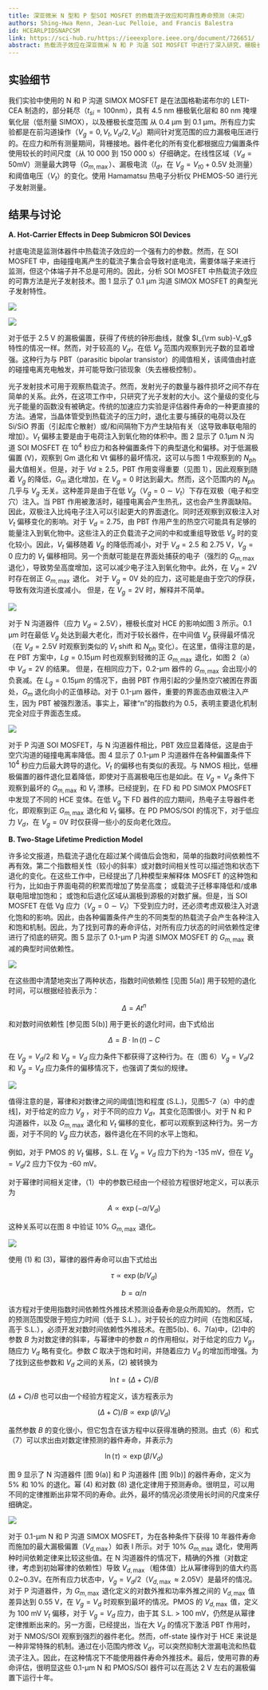 ```yaml
---
title: 深亚微米 N 型和 P 型SOI MOSFET 的热载流子效应和可靠性寿命预测（未完）
authors: Shing-Hwa Renn, Jean-Luc Pelloie, and Francis Balestra
id: HCEARLPIDSNAPCSM
link: https://sci-hub.ru/https://ieeexplore.ieee.org/document/726651/
abstract: 热载流子效应在深亚微米 N 和 P 沟道 SOI MOSFET 中进行了深入研究，栅极长度范围从 0.4 μm 到 0.1 μm。
---
```


## 实验细节

我们实验中使用的 N 和 P 沟道 SIMOX MOSFET 是在法国格勒诺布尔的 LETI-CEA 制造的，部分耗尽（$t_{si}=100$nm），具有 4.5 nm 栅极氧化层和 80 nm 掩埋氧化层（低剂量 SIMOX），以及栅极长度范围 从 0.4 μm 到 0.1 μm。所有应力实验都是在前沟道操作（$V_g=0,V_t,V_d/2,V_d$）期间针对宽范围的应力漏极电压进行的。在应力和所有测量期间，背栅接地。器件老化的所有变化都根据应力偏置条件使用较长的时间尺度（从 10 000 到 150 000 s）仔细确定。在线性区域（$V_d=50$mV）测量最大跨导（$G_{m,\max}$）、漏极电流（$I_d$，在 $V_g=V_{t0}+0.5$V 处测量）和阈值电压（$V_t$）的变化。使用 Hamamatsu 热电子分析仪 PHEMOS-50 进行光子发射测量。


## 结果与讨论

**A. Hot-Carrier Effects in Deep Submicron SOI Devices**

衬底电流是监测体器件中热载流子效应的一个强有力的参数。然而，在 SOI MOSFET 中，由碰撞电离产生的载流子集合会导致衬底电流，需要体端子来进行监测，但这个体端子并不总是可用的。因此，分析 SOI MOSFET 中热载流子效应的可靠方法是光子发射技术。图 1 显示了 0.1 μm 沟道 SIMOX MOSFET 的典型光子发射特性。

![](../images/Fig.%201.%20Gate%20voltage%20dependence%20of%20the%20emitted%20photon%20number.jpg)

![](../images/Fig.%202.%20(a)%20Gm%20max%20degradation.jpg)

对于低于 2.5 V 的漏极偏置，获得了传统的钟形曲线，就像 $I_{\rm sub}-V_g$ 特性的情况一样。然而，对于较高的 $V_d$，在低 $V_g$ 范围内观察到光子数的显着增强。这种行为与 PBT（parasitic bipolar transistor）的阈值相关，该阈值由衬底的碰撞电离充电触发，并可能导致闩锁现象（失去栅极控制）。

光子发射技术可用于观察热载流子。然而，发射光子的数量与器件损坏之间不存在简单的关系。此外，在这项工作中，只研究了光子发射的大小。这个量级的变化与光子能量的函数没有被确定。传统的加速应力实验是评估器件寿命的一种更直接的方法。通常，当晶体管受到热载流子的压力时，退化主要与捕获的电荷以及在 Si/SiO 界面（引起库仑散射）或/和间隔物下方产生缺陷有关（这导致串联电阻的增加）。$V_t$ 偏移主要是由于电荷注入到氧化物的体积中。图 2 显示了 0.1μm N 沟道 SOI MOSFET 在 $10^4$ 秒应力和各种偏置条件下的典型退化和偏移。对于低漏极偏置 (V)，观察到 Gm 退化和 Vt 偏移的最坏情况，这可以与图 1 中观察到的 $N_{ph}$ 最大值相关。但是，对于 $Vd\geq 2.5$，PBT 作用变得重要（见图 1），因此观察到随着 $V_g$ 的降低，$G_m$ 退化增加，在 $V_g=0$ 时达到最大。然而，这个范围内的 $N_{ph}$ 几乎与 $V_g$ 无关。这种差异是由于在低 $V_g$（$V_g=0\sim V_t$）下存在双极（电子和空穴）注入。当 PBT 作用被激活时，碰撞电离会产生热孔，这也会产生界面缺陷。因此，双极注入比纯电子注入可以引起更大的界面退化。同时还观察到双极注入对 $V_t$ 偏移变化的影响。对于 $V_d=2.75$，由 PBT 作用产生的热空穴可能具有足够的能量注入到氧化物中。这些注入的正负载流子之间的中和或重组导致低 $V_g$ 时的变化较小。因此，$V_t$ 偏移随着 $V_g$ 的降低而减小，对于 $V_d = 2.5$ 和 $2.75$ V，$V_g=0$ 应力的 $V_t$ 偏移相同。另一个贡献可能是在界面处捕获的电子（强烈的 $G_{m,\max}$ 退化），导致势垒高度增加，这可以减少电子注入到氧化物中。此外，在 $V_d=2$V 时存在弱正 $G_{m,\max}$ 退化。 对于 $V_g=0$V 处的应力，这可能是由于空穴的俘获，导致有效沟道长度减小。 但是，在 $V_g=2$V 时，解释并不简单。

![](../images/Fig.%203.%20Gm%20max%20degradation%20versus%20Lg.jpg)

对于 N 沟道器件（应力 $V_d=2.5$V），栅极长度对 HCE 的影响如图 3 所示。0.1 μm 时在最低 $V_g$ 处达到最大老化，而对于较长器件，在中间值 $V_g$ 获得最坏情况（在 $V_d=2.5$V 时观察到类似的 $V_t$ shift 和 $N_{ph}$ 变化）。在这里，值得注意的是，在 PBT 方案中，$Lg = 0.15$μm 时也观察到轻微的正 $G_{m,\max}$ 退化，如图 2（a）中 $V_d = 2$V 的结果。 但是，在相同应力下，0.2-μm 器件的 $G_{m,\max}$ 会出现小的负衰减。在 $L_g=0.15$μm 的情况下，由弱 PBT 作用引起的少量热空穴被困在界面处，$G_m$ 退化向小的正值移动。对于 0.1-μm 器件，重要的界面态由双极注入产生，因为 PBT 被强烈激活。事实上，幂律“n”的指数约为 0.5，表明主要退化机制完全对应于界面态生成。

![](../images/Fig.%204.%20Gm%20max%20degradation%20as%20a%20function%20of%20the%20stress%20gate%20bias.jpg)

对于 P 沟道 SOI MOSFET，与 N 沟道器件相比，PBT 效应显着降低，这是由于空穴沟道的碰撞电离率降低。图 4 显示了 0.1-μm P 沟道器件在各种偏置条件下 $10^4$ 秒应力后最大跨导的退化。$V_t$ 的偏移也有类似的表现。与 NMOS 相比，低栅极偏置的器件退化显着降低，即使对于高漏极电压也是如此。在 $V_g=V_d$ 条件下观察到最坏的 $G_{m,\max}$ 和 $V_t$ 漂移。已经提到，在 FD 和 PD SIMOX PMOSFET 中发现了不同的 HCE 变体。在低 $V_g$ 下 FD 器件的应力期间，热电子主导器件老化，即观察到正 $G_{m,\max}$ 退化和 $V_t$ 偏移。在 PD PMOS/SOI 的情况下，对于低应力 $V_d$，在 $V_g=0$V 时仅获得一些小的反向老化效应。

**B. Two-Stage Lifetime Prediction Model**

许多论文报道，热载流子退化在超过某个阈值后会饱和，简单的指数时间依赖性不再有效。第二个指数相关性（较小的斜率）或对数时间相关性可以描述饱和状态下退化的变化。在这些工作中，已经提出了几种模型来解释体 MOSFET 的这种饱和行为，比如由于界面电荷的积累而增加了势垒高度； 或载流子迁移率降低和/或串联电阻增加饱和； 或饱和后退化区域从漏极到源极的对数扩展。但是，当 SOI MOSFET 在低 Vg 应力（$V_g=0\sim V_t$）下受到应力时，还必须考虑双极注入对退化饱和的影响。因此，由各种偏置条件产生的不同类型的热载流子会产生各种注入和饱和机制。因此，为了找到可靠的寿命评估，对所有应力状态的时间依赖性定律进行了彻底的研究。图 5 显示了 0.1-μm P 沟道 SIMOX MOSFET 的 $G_{m,\max}$ 衰减的典型时间依赖性。

![](../images/Fig.%205.%20(a)%20Log–log%20plot%20and%20(b)%20semilog%20plot%20of%20Gm%20max.jpg)

在这些图中清楚地突出了两种状态，指数时间依赖性 [见图 5(a)] 用于较短的退化时间，可以根据经验表示为：

$$
\Delta = At^n \tag{1}
$$

和对数时间依赖性 [参见图 5(b)] 用于更长的退化时间，由下式给出

$$
\Delta = B\cdot \ln(t)-C
$$

在 $V_g=V_d/2$ 和 $V_g=V_d$ 应力条件下都获得了这种行为。在（图 6）$V_g=V_d/2$ 和 $V_g=V_d$ 应力条件的偏移情况下，也强调了类似的规律。

![](../images/Fig.%206.%20Semilog%20plot%20of%20the%20Vt%20shift%20.jpg)

值得注意的是，幂律和对数律之间的阈值[饱和程度 (S.L.)，见图5-7（a）中的虚线]，对于给定的应力 $V_g$ ，对于不同的应力 $V_d$，其变化范围很小。对于 N 和 P 沟道器件，以及 $G_{m,\max}$ 退化和 $V_t$ 偏移的变化，都可以观察到这种行为。另一方面，对于不同的 $V_g$ 应力状态，器件退化在不同的水平上饱和。

例如，对于 PMOS 的 $V_t$ 偏移，S.L. 在 $V_g=V_d$ 应力下约为 -135 mV，但在 $V_g=V_d/2$ 应力下仅为 -60 mV。

对于幂律时间相关定律，（1）中的参数已经由一个经验方程很好地定义，可以表示为

$$
A \propto \exp(-\alpha/V_d) \tag{3}
$$

这种关系可以在图 8 中验证 10% $G_{m,\max}$ 退化。

![](../images/Fig.%208.%20Relationship%20between%20parameters.jpg)

使用 (1) 和 (3)，幂律的器件寿命可以由下式给出

$$
\tau \propto \exp(b/V_d)
$$

$$
b=\alpha/n
$$

该方程对于使用指数时间依赖性外推技术预测设备寿命是众所周知的。 然而，它的预测范围受限于短应力时间（低于 S.L.）。对于较长的应力时间（在饱和区域，高于 S.L.），必须开发对数时间依赖性外推技术。在图5(b)、6、7(a)中，(2)中的参数 $B$ 为对数定律的斜率，与幂律中的参数 $n$ 的作用相似，对于给定的应力 $V_g$，随应力 $V_d$ 略有变化。参数 $C$ 取决于饱和时间，并随着应力 $V_d$ 的增加而增强。为了找到这些参数和 $V_d$ 之间的关系，(2) 被转换为

$$
\ln t = (\Delta + C)/B \tag{6}
$$

$(\Delta + C)/B$ 也可以由一个经验方程定义，该方程表示为

$$
(\Delta + C)/B \propto \exp(\beta/V_d) \tag{7}
$$

虽然参数 $B$ 的变化很小，但它包含在该方程中以获得准确的预测。由式（6）和式（7）可以求出由对数定律预测的器件寿命，并表示为

$$
\ln(\tau) \propto \exp(\beta/V_d)
$$

图 9 显示了 N 沟道器件 [图 9(a)] 和 P 沟道器件 [图 9(b)] 的器件寿命，定义为 5% 和 10% 的退化。幂 (4) 和对数 (8) 退化定律用于预测寿命。很明显，可以用不同的定律推断出非常不同的寿命。此外，最坏的情况必须使用长时间的尺度来仔细确定。

![](../images/Fig.%209.%20Comparison%20of%20lifetime%20plots.jpg)

对于 0.1-μm N 和 P 沟道 SIMOX MOSFET，为在各种条件下获得 10 年器件寿命而施加的最大漏极偏置（$V_{d,\max}$）如表 I 所示。对于 10% $G_{m,\max}$ 退化，使用两种时间依赖定律来比较这些值。在 N 沟道器件的情况下，精确的外推（对数定律，考虑到初始幂律的依赖性）导致 $V_{d,\max}$（粗体值）比从幂律得到的值大约高 0.2~0.3V。在所有应力状态中，$V_g=V_d/2$（$V_{d,\max}\approx 2.05$V）是最坏的情况。对于 P 沟道器件，为 $G_{m,\max}$ 退化定义的对数外推和功率外推之间的 $V_{d,\max}$ 值差异达到 0.55 V，在 $V_g=V_d$ 时观察到最坏的情况。PMOS 的 $V_{d,\max}$ 值，定义为 100 mV $V_t$ 偏移，对于 $V_g=V_d$ 应力，由于其 S.L. > 100 mV，仍然是从幂律定律推断出来的。另一方面，已经提出，当在大 $V_d$ 的情况下激活 PBT 作用时，对于 NMOS/SOI 观察到强烈的器件老化。然而，off-state 操作对于 HCE 来说是一种非常特殊的机制。通过在小范围内修改 $V_d$，可以突然抑制大泄漏电流和热载流子注入。因此，在这种情况下不能使用器件寿命外推技术。最后，使用可靠的寿命评估，很明显这些 0.1-μm N 和 PMOS/SOI 器件可以在高达 2 V 左右的漏极偏置下运行十年。